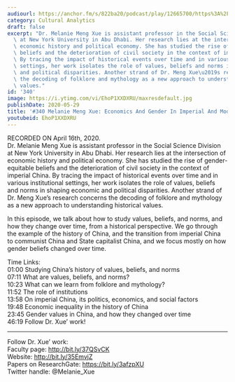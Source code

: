 ```yaml
---
audiourl: https://anchor.fm/s/822ba20/podcast/play/12665700/https%3A%2F%2Fd3ctxlq1ktw2nl.cloudfront.net%2Fproduction%2F2020-3-20%2F66055421-44100-2-cb6b4e02f6294.m4a
category: Cultural Analytics
draft: false
excerpt: "Dr. Melanie Meng Xue is assistant professor in the Social Science Division\
  \ at New York University in Abu Dhabi. Her research lies at the intersection of\
  \ economic history and political economy. She has studied the rise of gender-equitable\
  \ beliefs and the deterioration of civil society in the context of imperial China.\
  \ By tracing the impact of historical events over time and in various institutional\
  \ settings, her work isolates the role of values, beliefs and norms in shaping economic\
  \ and political disparities. Another strand of Dr. Meng Xue\u2019s research concerns\
  \ the decoding of folklore and mythology as a new approach to understanding historical\
  \ values."
id: '340'
image: https://i.ytimg.com/vi/EhoP1XXDXRU/maxresdefault.jpg
publishDate: 2020-05-29
title: '#340 Melanie Meng Xue: Economics And Gender In Imperial And Modern China'
youtubeid: EhoP1XXDXRU
---
```

<div class="timelinks">

RECORDED ON April 16th, 2020.  
Dr. Melanie Meng Xue is assistant professor in the Social Science Division at New York University in Abu Dhabi. Her research lies at the intersection of economic history and political economy. She has studied the rise of gender-equitable beliefs and the deterioration of civil society in the context of imperial China. By tracing the impact of historical events over time and in various institutional settings, her work isolates the role of values, beliefs and norms in shaping economic and political disparities. Another strand of Dr. Meng Xue’s research concerns the decoding of folklore and mythology as a new approach to understanding historical values.

In this episode, we talk about how to study values, beliefs, and norms, and how they change over time, from a historical perspective. We go through the example of the history of China, and the transition from imperial China to communist China and State capitalist China, and we focus mostly on how gender beliefs changed over time.  

Time Links:  
<time>01:00</time> Studying China’s history of values, beliefs, and norms  
<time>07:11</time> What are values, beliefs, and norms?  
<time>10:23</time> What can we learn from folklore and mythology?  
<time>11:52</time> The role of institutions  
<time>13:58</time> On imperial China, its politics, economics, and social factors  
<time>19:48</time> Economic inequality in the history of China  
<time>23:45</time> Gender values in China, and how they changed over time  
<time>46:19</time> Follow Dr. Xue’ work!

---

Follow Dr. Xue’ work:  
Faculty page: http://bit.ly/37QSvCK  
Website: http://bit.ly/35EmvjZ  
Papers on ResearchGate: https://bit.ly/3afzpXU  
Twitter handle: @Melanie_Xue
</div>


